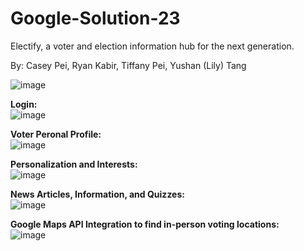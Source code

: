 # Google-Solution-23

Electify, a voter and election information hub for the next generation.

By: Casey Pei, Ryan Kabir, Tiffany Pei, Yushan (Lily) Tang

![image](https://user-images.githubusercontent.com/73092944/229997775-d864b1f3-5a9c-4cfc-a5e7-77e9e0857bdb.png)
</br>

**Login:** </br>
![image](https://user-images.githubusercontent.com/73092944/229997482-4b52b41b-3701-4ecb-8fa3-050ce183b186.png)

**Voter Peronal Profile:** </br>
![image](https://user-images.githubusercontent.com/73092944/229997693-41c4b1bd-1407-4bae-9851-f59b2c58a67a.png)


**Personalization and Interests:** </br>
![image](https://user-images.githubusercontent.com/73092944/229997544-1d34cfa1-66e9-4e9e-9cbc-12838107e220.png)


**News Articles, Information, and Quizzes:** </br>
![image](https://user-images.githubusercontent.com/73092944/229997591-ed37accf-e22c-4d5a-b163-0b6b55160a83.png)


**Google Maps API Integration to find in-person voting locations:** </br>
![image](https://user-images.githubusercontent.com/73092944/229997637-50ad5dc6-0335-46d9-a356-feef24bc9b0a.png)
